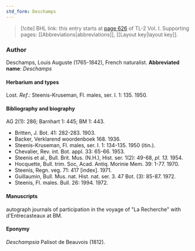 ```yaml
---
std_form: Deschamps
---
```


> [!cite] BHL link: this entry starts at [page 626](https://www.biodiversitylibrary.org/page/33120757) of TL-2 Vol. I.
> Supporting pages: [[Abbreviations|abbreviations]], [[Layout key|layout key]].

### Author

Deschamps, Louis Auguste (1765-1842), French naturalist. 
**Abbreviated name**: *Deschamps*

#### Herbarium and types

Lost.
*Ref*.: Steenis-Kruseman, Fl. males, ser. I. 1: 135. 1950.

#### Bibliography and biography

AG 2(1): 286; Barnhart 1: 445; BM 1: 443.
- Britten, J. Bot. 41: 282-283. 1903.
- Backer, Verklarend woordenboek 168. 1936.
- Steenis-Kruseman, Fl. males, ser. I. 1: 134-135. 1950 (itin.).
- Chevalier, Rev. int. Bot. appl. 33: 65-66. 1953.
- Steenis et al., Bull. Brit. Mus. (N.H.), Hist. ser. 1(2): 49-68, *pl. 13.* 1954.
- Hocquette, Bull. trim. Soc, Acad. Antiq. Morinie Mem. 39: 1-77. 1970.
- Steenis, Regn. veg. 71: 417 \[index\]. 1971.
- Guillaumin, Bull. Mus. nat. Hist. nat. ser. 3. 47 Bot. (3): 85-87. 1972.
- Steenis, Fl. males. Bull. 26: 1994. 1972.

#### Manuscripts

autograph journals of participation in the voyage of "La Recherche" with d'Entrecasteaux at BM.

#### Eponymy

*Deschampsia* Palisot de Beauvois (1812).

